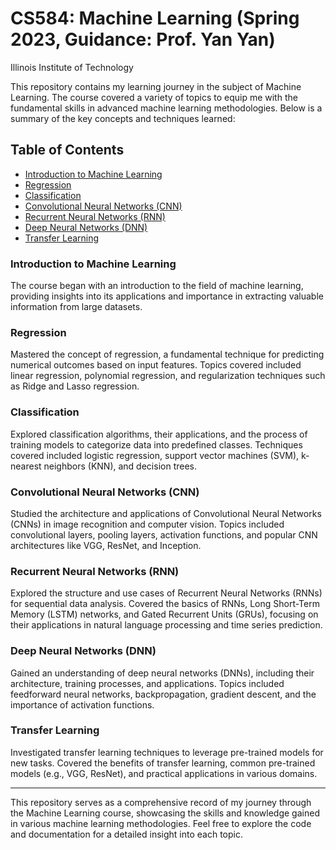 # CS584: Machine Learning (Spring 2023, Guidance: Prof. Yan Yan)
Illinois Institute of Technology

This repository contains my learning journey in the subject of Machine Learning. The course covered a variety of topics to equip me with the fundamental skills in advanced machine learning methodologies. Below is a summary of the key concepts and techniques learned:

## Table of Contents

- [Introduction to Machine Learning](#introduction-to-machine-learning)
- [Regression](#regression)
- [Classification](#classification)
- [Convolutional Neural Networks (CNN)](#convolutional-neural-networks-cnn)
- [Recurrent Neural Networks (RNN)](#recurrent-neural-networks-rnn)
- [Deep Neural Networks (DNN)](#deep-neural-networks-dnn)
- [Transfer Learning](#transfer-learning)

### Introduction to Machine Learning

The course began with an introduction to the field of machine learning, providing insights into its applications and importance in extracting valuable information from large datasets.

### Regression

Mastered the concept of regression, a fundamental technique for predicting numerical outcomes based on input features. Topics covered included linear regression, polynomial regression, and regularization techniques such as Ridge and Lasso regression.

### Classification

Explored classification algorithms, their applications, and the process of training models to categorize data into predefined classes. Techniques covered included logistic regression, support vector machines (SVM), k-nearest neighbors (KNN), and decision trees.

### Convolutional Neural Networks (CNN)

Studied the architecture and applications of Convolutional Neural Networks (CNNs) in image recognition and computer vision. Topics included convolutional layers, pooling layers, activation functions, and popular CNN architectures like VGG, ResNet, and Inception.

### Recurrent Neural Networks (RNN)

Explored the structure and use cases of Recurrent Neural Networks (RNNs) for sequential data analysis. Covered the basics of RNNs, Long Short-Term Memory (LSTM) networks, and Gated Recurrent Units (GRUs), focusing on their applications in natural language processing and time series prediction.

### Deep Neural Networks (DNN)

Gained an understanding of deep neural networks (DNNs), including their architecture, training processes, and applications. Topics included feedforward neural networks, backpropagation, gradient descent, and the importance of activation functions.

### Transfer Learning

Investigated transfer learning techniques to leverage pre-trained models for new tasks. Covered the benefits of transfer learning, common pre-trained models (e.g., VGG, ResNet), and practical applications in various domains.

---

This repository serves as a comprehensive record of my journey through the Machine Learning course, showcasing the skills and knowledge gained in various machine learning methodologies. Feel free to explore the code and documentation for a detailed insight into each topic.
